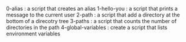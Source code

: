 0-alias
: a script that creates an alias
1-hello-you
: a script that prints a message to the current user
2-path
: a script that add a directory at the bottom of a direcotry tree
3-paths
: a script that counts the number of directories in the path
4-global-variables
: create a script that lists environment variables
